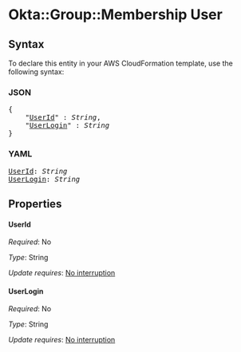 # Okta::Group::Membership User

## Syntax

To declare this entity in your AWS CloudFormation template, use the following syntax:

### JSON

<pre>
{
    "<a href="#userid" title="UserId">UserId</a>" : <i>String</i>,
    "<a href="#userlogin" title="UserLogin">UserLogin</a>" : <i>String</i>
}
</pre>

### YAML

<pre>
<a href="#userid" title="UserId">UserId</a>: <i>String</i>
<a href="#userlogin" title="UserLogin">UserLogin</a>: <i>String</i>
</pre>

## Properties

#### UserId

_Required_: No

_Type_: String

_Update requires_: [No interruption](https://docs.aws.amazon.com/AWSCloudFormation/latest/UserGuide/using-cfn-updating-stacks-update-behaviors.html#update-no-interrupt)

#### UserLogin

_Required_: No

_Type_: String

_Update requires_: [No interruption](https://docs.aws.amazon.com/AWSCloudFormation/latest/UserGuide/using-cfn-updating-stacks-update-behaviors.html#update-no-interrupt)

